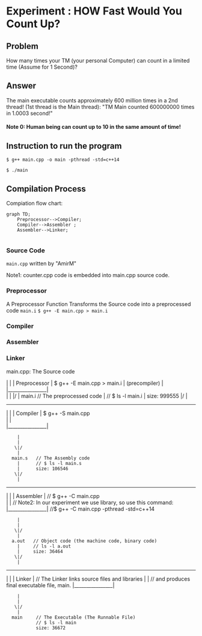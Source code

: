 # Experiment : HOW Fast Would You Count Up? 
## Problem
How many times your TM (your personal Computer) can 
count in a limited time (Assume for 1 Second)?

## Answer
The main executable counts approximately 600 million times
in a 2nd thread! (1st thread is the Main thread):
"TM Main counted 600000000 times in 1.0003 second!"
#### Note 0: Human being can count up to 10 in the same amount of time!    

## Instruction to run the program
`$ g++ main.cpp -o main -pthread -std=c++14`

`$ ./main`

  

## Compilation Process
Compiation flow chart:
```mermaid
graph TD;
    Preprocessor-->Compiler;
    Compiler-->Assembler ;
    Assembler-->Linker;
    
```
### Source Code
`main.cpp`
written by "AmirM"

 Note1: counter.cpp code is embedded into main.cpp source code. 

### Preprocessor
A Preprocessor Function Transforms the Source code into a preprocessed code
`main.i`
`$ g++ -E main.cpp > main.i`



### Compiler


### Assembler


### Linker



   main.cpp: The Source code       
    
|                |
|  Preprocessor  |    $ g++ -E main.cpp > main.i 
|  (precompiler) |    
|________________|      
        |
        |
       \|/
        |
      main.i   // The preprocessed code
        |      // $ ls -l main.i
        |      size: 999555
       \|/
        |
__________________
|                |
|   Compiler     |    $ g++ -S main.cpp  
|                |  
|________________|

        |
        |
       \|/
        |
      main.s   // The Assembly code
        |      // $ ls -l main.s 
        |      size: 106546
       \|/
        |
__________________
|                |
|   Assembler    |   // $ g++ -C main.cpp  
|                |  // Note2: In our experiment we use <thread> library, so use this command:
|________________|  //$ g++ -C main.cpp -pthread -std=c++14

        |
        |
       \|/
        |
      a.out   // Object code (the machine code, binary code)
        |     // ls -l a.out
        |     size: 36464
       \|/
        |
__________________
|                |
|     Linker     |    // The Linker links source files and libraries
|                |    // and produces final executable file, main. 
|________________|

        |
        |
       \|/
        |
      main     // The Executable (The Runnable File)
               // $ ls -l main
               size: 36672 

